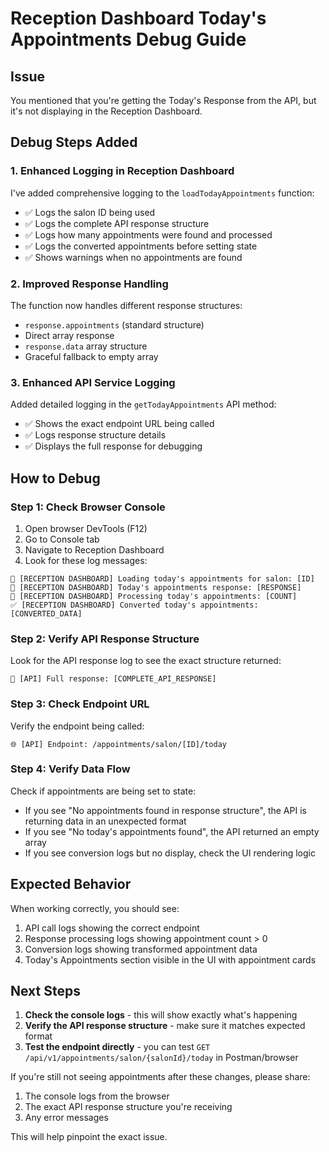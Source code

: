 # Reception Dashboard Today's Appointments Debug Guide

## Issue
You mentioned that you're getting the Today's Response from the API, but it's not displaying in the Reception Dashboard.

## Debug Steps Added

### 1. Enhanced Logging in Reception Dashboard
I've added comprehensive logging to the `loadTodayAppointments` function:
- ✅ Logs the salon ID being used
- ✅ Logs the complete API response structure
- ✅ Logs how many appointments were found and processed
- ✅ Logs the converted appointments before setting state
- ✅ Shows warnings when no appointments are found

### 2. Improved Response Handling
The function now handles different response structures:
- `response.appointments` (standard structure)
- Direct array response
- `response.data` array structure
- Graceful fallback to empty array

### 3. Enhanced API Service Logging
Added detailed logging in the `getTodayAppointments` API method:
- ✅ Shows the exact endpoint URL being called
- ✅ Logs response structure details
- ✅ Displays the full response for debugging

## How to Debug

### Step 1: Check Browser Console
1. Open browser DevTools (F12)
2. Go to Console tab
3. Navigate to Reception Dashboard
4. Look for these log messages:

```
📅 [RECEPTION DASHBOARD] Loading today's appointments for salon: [ID]
📡 [RECEPTION DASHBOARD] Today's appointments response: [RESPONSE]
📅 [RECEPTION DASHBOARD] Processing today's appointments: [COUNT]
✅ [RECEPTION DASHBOARD] Converted today's appointments: [CONVERTED_DATA]
```

### Step 2: Verify API Response Structure
Look for the API response log to see the exact structure returned:
```
📡 [API] Full response: [COMPLETE_API_RESPONSE]
```

### Step 3: Check Endpoint URL
Verify the endpoint being called:
```
🌐 [API] Endpoint: /appointments/salon/[ID]/today
```

### Step 4: Verify Data Flow
Check if appointments are being set to state:
- If you see "No appointments found in response structure", the API is returning data in an unexpected format
- If you see "No today's appointments found", the API returned an empty array
- If you see conversion logs but no display, check the UI rendering logic

## Expected Behavior

When working correctly, you should see:
1. API call logs showing the correct endpoint
2. Response processing logs showing appointment count > 0
3. Conversion logs showing transformed appointment data
4. Today's Appointments section visible in the UI with appointment cards

## Next Steps

1. **Check the console logs** - this will show exactly what's happening
2. **Verify the API response structure** - make sure it matches expected format
3. **Test the endpoint directly** - you can test `GET /api/v1/appointments/salon/{salonId}/today` in Postman/browser

If you're still not seeing appointments after these changes, please share:
1. The console logs from the browser
2. The exact API response structure you're receiving
3. Any error messages

This will help pinpoint the exact issue.
